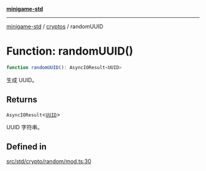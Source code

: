 [**minigame-std**](../../../README.md)

***

[minigame-std](../../../README.md) / [cryptos](../README.md) / randomUUID

# Function: randomUUID()

```ts
function randomUUID(): AsyncIOResult<UUID>
```

生成 UUID。

## Returns

`AsyncIOResult`\<[`UUID`](../type-aliases/UUID.md)\>

UUID 字符串。

## Defined in

[src/std/crypto/random/mod.ts:30](https://github.com/JiangJie/minigame-std/blob/ddafbfd7359780ec38a81aeff021a80d33e07eb0/src/std/crypto/random/mod.ts#L30)
